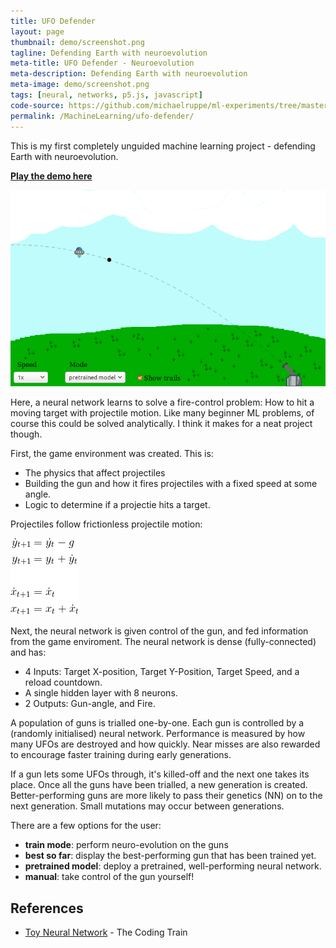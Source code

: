 ```yaml
---
title: UFO Defender
layout: page
thumbnail: demo/screenshot.png
tagline: Defending Earth with neuroevolution
meta-title: UFO Defender - Neuroevolution
meta-description: Defending Earth with neuroevolution
meta-image: demo/screenshot.png
tags: [neural, networks, p5.js, javascript]
code-source: https://github.com/michaelruppe/ml-experiments/tree/master/ufo-defender
permalink: /MachineLearning/ufo-defender/
---
```


This is my first completely unguided machine learning project - defending Earth with neuroevolution.

**[Play the demo here](demo/index.html)**

[![A screenshot of the game enviroment](demo/screenshot.png)](demo/index.html)

Here, a neural network learns to solve a fire-control problem: How to hit a moving target with projectile motion.
Like many beginner ML problems, of course this could be solved analytically. I think it makes for a neat project though.

First, the game environment was created. This is:

 - The physics that affect projectiles
 - Building the gun and how it fires projectiles with a fixed speed at some angle.
 - Logic to determine if a projectie hits a target.

Projectiles follow frictionless projectile motion:

![Discrete-time equations for projectile motion](projectile-motion-equations.gif)

Next, the neural network is given control of the gun, and fed information from the game enviroment.
The neural network is dense (fully-connected) and has:
 - 4 Inputs: Target X-position, Target Y-Position, Target Speed, and a reload countdown.
 - A single hidden layer with 8 neurons.
 - 2 Outputs: Gun-angle, and Fire.

A population of guns is trialled one-by-one. Each gun is controlled by a (randomly initialised) neural network.
Performance is measured by how many UFOs are destroyed and how quickly. Near misses are also rewarded to encourage faster
training during early generations.

If a gun lets some UFOs through, it's killed-off and the next one takes its place. Once all the guns have been trialled,
a new generation is created. Better-performing guns are more likely to pass their genetics (NN) on to the next generation.
Small mutations may occur between generations.

There are a few options for the user:
- **train mode**: perform neuro-evolution on the guns
- **best so far**: display the best-performing gun that has been trained yet.
- **pretrained model**: deploy a pretrained, well-performing neural network.
- **manual**: take control of the gun yourself!


## References

 - [Toy Neural Network](https://github.com/CodingTrain/Toy-Neural-Network-JS) - The Coding Train
